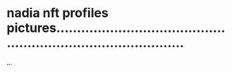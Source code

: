 # nadia nft profiles pictures....................................................................................
...
